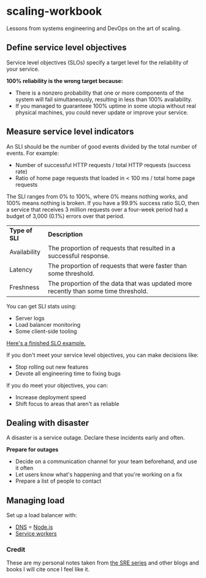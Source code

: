 # scaling-workbook
Lessons from systems engineering and DevOps on the art of scaling.
## Define service level objectives
Service level objectives (SLOs) specify a target level for the reliability of your service. 

__100% reliability is the wrong target because:__
- There is a nonzero probability that one or more components of the system will fail simultaneously, resulting in less than 100% availability. 
- If you managed to guaranteee 100% uptime in some utopia without real physical machines, you could never update or improve your service. 

## Measure service level indicators
An SLI should be the number of good events divided by the total number of events. 
For example:
- Number of successful HTTP requests / total HTTP requests (success rate)
- Ratio of home page requests that loaded in < 100 ms / total home page requests

The SLI ranges from 0% to 100%, where 0% means nothing works, and 100% means nothing is broken.  If you have a 99.9% success ratio SLO, then a service that receives 3 million requests over a four-week period had a budget of 3,000 (0.1%) errors over that period.

<table>
<tbody>
<tr>
  <td><strong>Type of SLI</strong></td>
<td><strong>Description</strong></td>
</tr>
<tr>
<td>Availability</td>
<td>The proportion of requests that resulted in a successful response.</td>
</tr>
<tr>
<td>Latency</td>
<td>The proportion of requests that were faster than some threshold.</td>
</tr>
<tr>
<td>Freshness</td>
<td>The proportion of the data that was updated more recently than some time threshold.</td>
</tr>
</tbody>
</table>

You can get SLI stats using:

- Server logs
- Load balancer monitoring
- Some client-side tooling
  
[Here's a finished SLO example.](https://landing.google.com/sre/workbook/chapters/slo-document/) 

If you don't meet your service level objectives, you can make decisions like:
- Stop rolling out new features 
- Devote all engineering time to fixing bugs

If you do meet your objectives, you can:
- Increase deployment speed
- Shift focus to areas that aren't as reliable
## Dealing with disaster

A disaster is a service outage. Declare these incidents early and often.

__Prepare for outages__
- Decide on a communication channel for your team beforehand, and use it often
- Let users know what's happening and that you're working on a fix
- Prepare a list of people to contact

## Managing load

Set up a load balancer with:
- [DNS](https://www.nginx.com/resources/glossary/dns-load-balancing/)
= [Node.js](https://github.com/realabbas/scaling-nodejs)
- [Service workers](https://serviceworke.rs/load-balancer.html)
 
### Credit
These are my personal notes taken from [the SRE series](https://landing.google.com/sre/books/) and other blogs and books I will cite once I feel like it.

